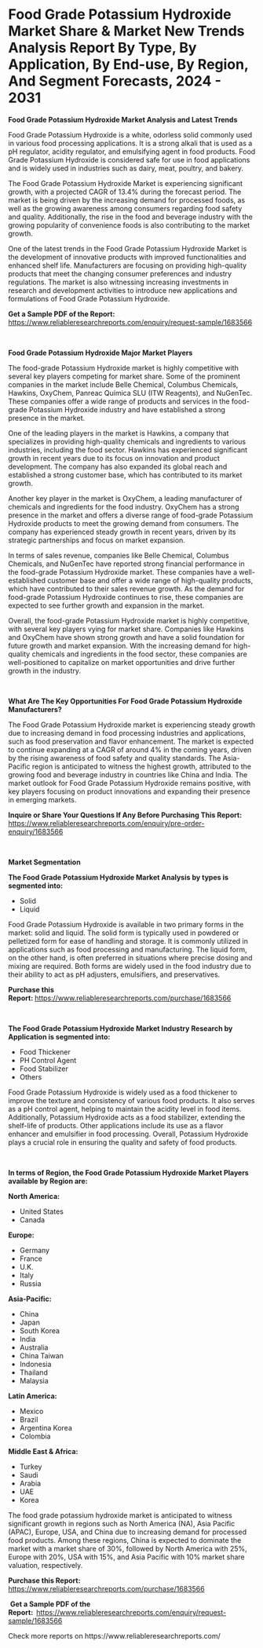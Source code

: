 <p><h1>Food Grade Potassium Hydroxide Market Share & Market New Trends Analysis Report By Type, By Application, By End-use, By Region, And Segment Forecasts, 2024 - 2031</h1></p><p><strong>Food Grade Potassium Hydroxide Market Analysis and Latest Trends</strong></p>
<p><p>Food Grade Potassium Hydroxide is a white, odorless solid commonly used in various food processing applications. It is a strong alkali that is used as a pH regulator, acidity regulator, and emulsifying agent in food products. Food Grade Potassium Hydroxide is considered safe for use in food applications and is widely used in industries such as dairy, meat, poultry, and bakery.</p><p>The Food Grade Potassium Hydroxide Market is experiencing significant growth, with a projected CAGR of 13.4% during the forecast period. The market is being driven by the increasing demand for processed foods, as well as the growing awareness among consumers regarding food safety and quality. Additionally, the rise in the food and beverage industry with the growing popularity of convenience foods is also contributing to the market growth.</p><p>One of the latest trends in the Food Grade Potassium Hydroxide Market is the development of innovative products with improved functionalities and enhanced shelf life. Manufacturers are focusing on providing high-quality products that meet the changing consumer preferences and industry regulations. The market is also witnessing increasing investments in research and development activities to introduce new applications and formulations of Food Grade Potassium Hydroxide.</p></p>
<p><strong>Get a Sample PDF of the Report:&nbsp;</strong> <a href="https://www.reliableresearchreports.com/enquiry/request-sample/1683566">https://www.reliableresearchreports.com/enquiry/request-sample/1683566</a></p>
<p>&nbsp;</p>
<p><strong>Food Grade Potassium Hydroxide Major Market Players</strong></p>
<p><p>The food-grade Potassium Hydroxide market is highly competitive with several key players competing for market share. Some of the prominent companies in the market include Belle Chemical, Columbus Chemicals, Hawkins, OxyChem, Panreac Química SLU (ITW Reagents), and NuGenTec. These companies offer a wide range of products and services in the food-grade Potassium Hydroxide industry and have established a strong presence in the market.</p><p>One of the leading players in the market is Hawkins, a company that specializes in providing high-quality chemicals and ingredients to various industries, including the food sector. Hawkins has experienced significant growth in recent years due to its focus on innovation and product development. The company has also expanded its global reach and established a strong customer base, which has contributed to its market growth.</p><p>Another key player in the market is OxyChem, a leading manufacturer of chemicals and ingredients for the food industry. OxyChem has a strong presence in the market and offers a diverse range of food-grade Potassium Hydroxide products to meet the growing demand from consumers. The company has experienced steady growth in recent years, driven by its strategic partnerships and focus on market expansion.</p><p>In terms of sales revenue, companies like Belle Chemical, Columbus Chemicals, and NuGenTec have reported strong financial performance in the food-grade Potassium Hydroxide market. These companies have a well-established customer base and offer a wide range of high-quality products, which have contributed to their sales revenue growth. As the demand for food-grade Potassium Hydroxide continues to rise, these companies are expected to see further growth and expansion in the market.</p><p>Overall, the food-grade Potassium Hydroxide market is highly competitive, with several key players vying for market share. Companies like Hawkins and OxyChem have shown strong growth and have a solid foundation for future growth and market expansion. With the increasing demand for high-quality chemicals and ingredients in the food sector, these companies are well-positioned to capitalize on market opportunities and drive further growth in the industry.</p></p>
<p>&nbsp;</p>
<p><strong>What Are The Key Opportunities For Food Grade Potassium Hydroxide Manufacturers?</strong></p>
<p><p>The Food Grade Potassium Hydroxide market is experiencing steady growth due to increasing demand in food processing industries and applications, such as food preservation and flavor enhancement. The market is expected to continue expanding at a CAGR of around 4% in the coming years, driven by the rising awareness of food safety and quality standards. The Asia-Pacific region is anticipated to witness the highest growth, attributed to the growing food and beverage industry in countries like China and India. The market outlook for Food Grade Potassium Hydroxide remains positive, with key players focusing on product innovations and expanding their presence in emerging markets.</p></p>
<p><strong>Inquire or Share Your Questions If Any Before Purchasing This Report:</strong> <a href="https://www.reliableresearchreports.com/enquiry/pre-order-enquiry/1683566">https://www.reliableresearchreports.com/enquiry/pre-order-enquiry/1683566</a></p>
<p>&nbsp;</p>
<p><strong>Market Segmentation</strong></p>
<p><strong>The Food Grade Potassium Hydroxide Market Analysis by types is segmented into:</strong></p>
<p><ul><li>Solid</li><li>Liquid</li></ul></p>
<p><p>Food Grade Potassium Hydroxide is available in two primary forms in the market: solid and liquid. The solid form is typically used in powdered or pelletized form for ease of handling and storage. It is commonly utilized in applications such as food processing and manufacturing. The liquid form, on the other hand, is often preferred in situations where precise dosing and mixing are required. Both forms are widely used in the food industry due to their ability to act as pH adjusters, emulsifiers, and preservatives.</p></p>
<p><strong>Purchase this Report:&nbsp;</strong><a href="https://www.reliableresearchreports.com/purchase/1683566">https://www.reliableresearchreports.com/purchase/1683566</a></p>
<p>&nbsp;</p>
<p><strong>The Food Grade Potassium Hydroxide Market Industry Research by Application is segmented into:</strong></p>
<p><ul><li>Food Thickener</li><li>PH Control Agent</li><li>Food Stabilizer</li><li>Others</li></ul></p>
<p><p>Food Grade Potassium Hydroxide is widely used as a food thickener to improve the texture and consistency of various food products. It also serves as a pH control agent, helping to maintain the acidity level in food items. Additionally, Potassium Hydroxide acts as a food stabilizer, extending the shelf-life of products. Other applications include its use as a flavor enhancer and emulsifier in food processing. Overall, Potassium Hydroxide plays a crucial role in ensuring the quality and safety of food products.</p></p>
<p>&nbsp;</p>
<p><strong>In terms of Region, the Food Grade Potassium Hydroxide Market Players available by Region are:</strong></p>
<p>
    <p> <strong> North America: </strong>
        <ul>
            <li>United States</li>
            <li>Canada</li>
        </ul>
        </p> 
    <p> <strong> Europe: </strong>
        <ul>
            <li>Germany</li>
            <li>France</li>
            <li>U.K.</li>
            <li>Italy</li>
            <li>Russia</li>
        </ul>
        </p> 
    <p> <strong> Asia-Pacific: </strong>
        <ul>
            <li>China</li>
            <li>Japan</li>
            <li>South Korea</li>
            <li>India</li>
            <li>Australia</li>
            <li>China Taiwan</li>
            <li>Indonesia</li>
            <li>Thailand</li>
            <li>Malaysia</li>
        </ul>
        </p> 
    <p> <strong> Latin America: </strong>
        <ul>
            <li>Mexico</li>
            <li>Brazil</li>
            <li>Argentina Korea</li>
            <li>Colombia</li>
        </ul>
        </p> 
    <p> <strong> Middle East & Africa: </strong>
        <ul>
            <li>Turkey</li>
            <li>Saudi</li>
            <li>Arabia</li>
            <li>UAE</li>
            <li>Korea</li>
        </ul>
    </p>
    </p>
<p><p>The food grade potassium hydroxide market is anticipated to witness significant growth in regions such as North America (NA), Asia Pacific (APAC), Europe, USA, and China due to increasing demand for processed food products. Among these regions, China is expected to dominate the market with a market share of 30%, followed by North America with 25%, Europe with 20%, USA with 15%, and Asia Pacific with 10% market share valuation, respectively.</p></p>
<p><strong>Purchase this Report: </strong><a href="https://www.reliableresearchreports.com/purchase/1683566">https://www.reliableresearchreports.com/purchase/1683566</a></p>
<p>&nbsp;<strong>Get a Sample PDF of the Report:&nbsp;&nbsp;</strong><a href="https://www.reliableresearchreports.com/enquiry/request-sample/1683566">https://www.reliableresearchreports.com/enquiry/request-sample/1683566</a></p>
<p><strong></strong></p>
<p>Check more reports on https://www.reliableresearchreports.com/</p>